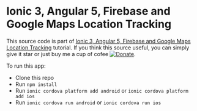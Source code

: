 # Ionic 3, Angular 5, Firebase and Google Maps Location Tracking

This source code is part of [Ionic 3, Angular 5, Firebase and Google Maps Location Tracking](https://www.djamware.com/post/5a48517280aca7059c142972/ionic-3-angular-5-firebase-and-google-maps-location-tracking) tutorial. If you think this source useful, you can simply give it star or just buy me a cup of cofee [![Donate](https://img.shields.io/badge/Donate-PayPal-green.svg)](https://www.paypal.com/cgi-bin/webscr?cmd=_s-xclick&hosted_button_id=Q5WK24UVWUGBN).

To run this app:

* Clone this repo
* Run `npm install`
* Run `ionic cordova platform add android` or `ionic cordova platform add ios`
* Run `ionic cordova run android` or `ionic cordova run ios`
